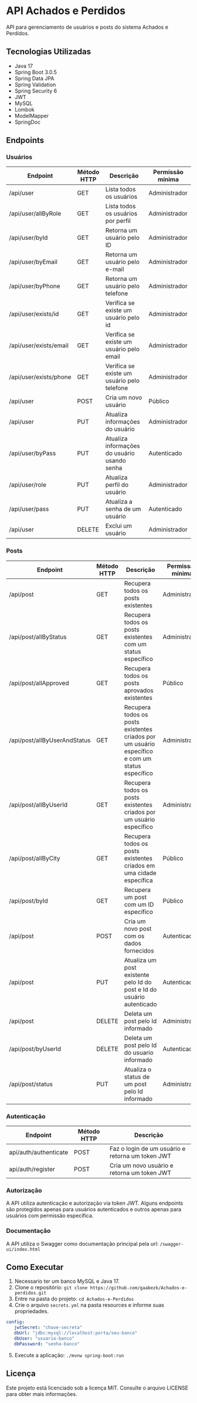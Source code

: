 # API Achados e Perdidos

API para gerenciamento de usuários e posts do sistema Achados e Perdidos.

## Tecnologias Utilizadas

- Java 17
- Spring Boot 3.0.5
- Spring Data JPA
- Spring Validation
- Spring Security 6
- JWT
- MySQL
- Lombok
- ModelMapper
- SpringDoc

## Endpoints

### Usuários

| Endpoint               | Método HTTP  | Descrição                                    | Permissão mínima |
|------------------------|--------------|----------------------------------------------|------------------|
| /api/user	          | GET	         | Lista todos os usuários                      | Administrador    |
| /api/user/allByRole    | GET	         | Lista todos os usuários por perfil           | Administrador    |
| /api/user/byId	      | GET          | Retorna um usuário pelo ID                   | Administrador    |
| /api/user/byEmail      | GET	         | Retorna um usuário pelo e-mail               | Administrador    |
| /api/user/byPhone      | GET	         | Retorna um usuário pelo telefone             | Administrador    |
| /api/user/exists/id    | GET	         | Verifica se existe um usuário pelo id        | Administrador    |
| /api/user/exists/email | GET	         | Verifica se existe um usuário pelo email     | Administrador    |
| /api/user/exists/phone | GET	         | Verifica se existe um usuário pelo telefone  | Administrador    |
| /api/user	          | POST	     | Cria um novo usuário                         | Público          |
| /api/user	          | PUT	         | Atualiza informações do usuário              | Administrador    |
| /api/user/byPass	      | PUT	         | Atualiza informações do usuário usando senha | Autenticado      |
| /api/user/role	      | PUT	         | Atualiza perfil do usuário                   | Administrador    |
| /api/user/pass	      | PUT	         | Atualiza a senha de um usuário               | Autenticado      |
| /api/user	          | DELETE	     | Exclui um usuário                            | Administrador    |


### Posts

| Endpoint                     | Método HTTP | Descrição                                                                                       | Permissão mínima |
|------------------------------|-------------|-------------------------------------------------------------------------------------------------|------------------|
| /api/post                    | GET         | Recupera todos os posts existentes                                                              | Administrador    |
| /api/post/allByStatus        | GET         | Recupera todos os posts existentes com um status específico                                     | Administrador    |
| /api/post/allApproved        | GET         | Recupera todos os posts aprovados existentes                                                    | Público          |
| /api/post/allByUserAndStatus | GET         | Recupera todos os posts existentes criados por um usuário específico e com um status específico | Administrador    |
| /api/post/allByUserId        | GET         | Recupera todos os posts existentes criados por um usuário específico                            | Administrador    |
| /api/post/allByCity          | GET         | Recupera todos os posts existentes criados em uma cidade específica                             | Público          |
| /api/post/byId               | GET         | Recupera um post com um ID específico                                                           | Público          |
| /api/post                    | POST        | Cria um novo post com os dados fornecidos                                                       | Autenticado      |
| /api/post                    | PUT         | Atualiza um post existente pelo Id do post e Id do usuário autenticado                          | Autenticado      |
| /api/post                    | DELETE      | Deleta um post pelo Id informado                                                                | Administrador    |
| /api/post/byUserId           | DELETE      | Deleta um post pelo Id do usuario informado                                                     | Autenticado      |
| /api/post/status             | PUT         | Atualiza o status de um post pelo Id informado                                                  | Administrador    |


### Autenticação

| Endpoint              | Método HTTP | Descrição                                        |
|-----------------------|-------------|--------------------------------------------------|
| api/auth/authenticate | POST        | Faz o login de um usuário e retorna um token JWT |
| api/auth/register     | POST        | Cria um novo usuário e retorna um token JWT      |


### Autorização

A API utiliza autenticação e autorização via token JWT. Alguns endpoints são protegidos apenas para usuários autenticados e outros apenas para usuários com permissão específica.

### Documentação

A API utiliza o Swagger como documentação principal pela url: `/swagger-ui/index.html`



## Como Executar

1. Necessario ter um banco MySQL e Java 17.
2. Clone o repositório: `git clone https://github.com/gaabezk/Achados-e-perdidos.git`
3. Entre na pasta do projeto: `cd Achados-e-Perdidos`
4. Crie o arquivo `secrets.yml` na pasta resources e informe suas propriedades.

```yaml
config:
   jwtSecret: "chave-secreta"
   dbUrl: "jdbc:mysql://localhost:porta/seu-banco"
   dbUser: "usuario-banco"
   dbPassword: "senha-banco"
   ```
5. Execute a aplicação: `./mvnw spring-boot:run`

## Licença

Este projeto está licenciado sob a licença MIT. Consulte o arquivo LICENSE para obter mais informações.
